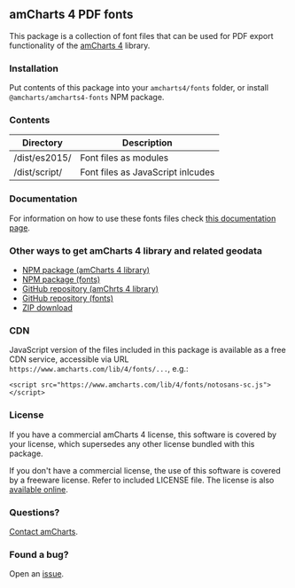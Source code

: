 ## amCharts 4 PDF fonts

This package is a collection of font files that can be used for PDF export
functionality of the [amCharts 4](https://www.amcharts.com/javascript-charts/) library.


### Installation

Put contents of this package into your `amcharts4/fonts` folder, or install
`@amcharts/amcharts4-fonts` NPM package.


### Contents

|Directory|Description|
|---------|-----------|
|/dist/es2015/|Font files as modules|
|/dist/script/|Font files as JavaScript inlcudes|


### Documentation

For information on how to use these fonts files check [this documentation page](https://www.amcharts.com/docs/v4/concepts/exporting/#PDF_and_non_Latin_languages).


### Other ways to get amCharts 4 library and related geodata

* [NPM package (amCharts 4 library)](https://www.npmjs.com/package/@amcharts/amcharts4)
* [NPM package (fonts)](https://www.npmjs.com/package/@amcharts/amcharts4-fonts)
* [GitHub repository (amChrts 4 library)](https://github.com/amcharts/amcharts4)
* [GitHub repository (fonts)](https://github.com/amcharts/amcharts4-fonts)
* [ZIP download](https://www.amcharts.com/download/)


### CDN

JavaScript version of the files included in this package is available as a free
CDN service, accessible via URL `https://www.amcharts.com/lib/4/fonts/...`,
e.g.:

```
<script src="https://www.amcharts.com/lib/4/fonts/notosans-sc.js"></script>
```


### License

If you have a commercial amCharts 4 license, this software is covered by your
license, which supersedes any other license bundled with this package.

If you don't have a commercial license, the use of this software is covered by
a freeware license. Refer to included LICENSE file. The license is also
[available online](https://github.com/amcharts/amcharts4/blob/master/dist/script/LICENSE).


### Questions?

[Contact amCharts](mailto:contact@amcharts.com).


### Found a bug?

Open an [issue](https://github.com/amcharts/amcharts4/issues).
